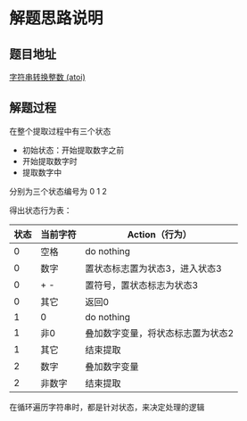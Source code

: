 # 解题思路说明

## 题目地址
[字符串转换整数 (atoi)](https://leetcode-cn.com/problems/string-to-integer-atoi/)

## 解题过程

在整个提取过程中有三个状态  
* 初始状态：开始提取数字之前
* 开始提取数字时
* 提取数字中

分别为三个状态编号为 0 1 2  

得出状态行为表：

状态 |当前字符 | Action（行为）
 -- | ---- | ---------- 
0 | 空格 | do nothing
0 | 数字 | 置状态标志置为状态3，进入状态3
0 | + - | 置符号，置状态标志为状态3
0 | 其它 | 返回0
1 | 0 | do nothing
1 | 非0 | 叠加数字变量，将状态标志置为状态2
1 | 其它 | 结束提取
2 | 数字 | 叠加数字变量
2 | 非数字 | 结束提取

在循环遍历字符串时，都是针对状态，来决定处理的逻辑